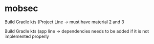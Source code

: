 # mobsec

Build Gradle kts (Project Line -> must have material 2 and 3

Build Gradle kts (app line -> dependencies needs to be added if it is not implemented properly
